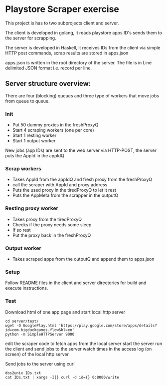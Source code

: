# Playstore Scraper exercise
This project is has to two subprojects client and server.

The client is developed in golang, it reads playstore apps ID's sends them to the server for scrapping.

The server is developed in Haskell, it receives IDs from the client via simple HTTP post commands, scrap results are stored in apps.json

apps.json is written in the root directory of the server. The file is in Line delimited JSON format i.e. record per line.


## Server structure overview:
There are four (blocking) queues and three type of workers that move jobs from queue to queue.

### Init
- Put 50 dummy proxies in the freshProxyQ
- Start 4 scraping workers (one per core)
- Start 1 resting worker
- Start 1 output worker

New jobs (app IDs) are sent to the web server via HTTP-POST, the server puts the AppId in the appIdQ

### Scrap workers
- Takes AppId from the appIdQ and fresh proxy from the freshProxyQ
- call the scraper with AppId and proxy address
- Puts the used proxy in the tiredProxyQ to let it rest
- Puts the AppMeta from the scrapper in the outputQ

### Resting proxy worker
- Takes proxy from the tiredProxyQ
- Checks if the proxy needs some sleep
- If so rest
- Put the proxy back in the freshProxyQ

### Output worker
- Takes scraped apps from the outputQ and append them to apps.json

### Setup
Follow README files in the client and server directories for build and execute instructions.

### Test
Download html of one app page and start local http server
```
cd server/test/
wget -O GooglePlay.html 'https://play.google.com/store/apps/details?id=com.bigduckgames.flow&hl=en'
python -m SimpleHTTPServer 9000
```
edit the scraper code to fetch apps from the local server
start the server
run the client and send jobs to the server
watch times in the access log (on screen) of the local http server 

Send jobs to the server using curl
```
dos2unix IDs.txt
cat IDs.txt | xargs -I{} curl -d id={} 0:8000/write
```
